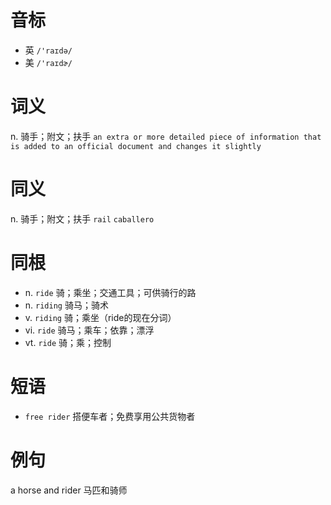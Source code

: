 # 音标

- 英 `/'raɪdə/`
- 美 `/'raɪdɚ/`

# 词义

n. 骑手；附文；扶手
`an extra or more detailed piece of information that is added to an official document and changes it slightly`

# 同义

n. 骑手；附文；扶手
`rail` `caballero`

# 同根

- n. `ride` 骑；乘坐；交通工具；可供骑行的路
- n. `riding` 骑马；骑术
- v. `riding` 骑；乘坐（ride的现在分词）
- vi. `ride` 骑马；乘车；依靠；漂浮
- vt. `ride` 骑；乘；控制

# 短语

- `free rider` 搭便车者；免费享用公共货物者

# 例句

a horse and rider
马匹和骑师


